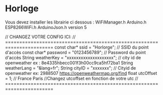# Horloge

Vous devez installer les librairie ci dessous :
WiFiManager.h
Arduino.h
ESP8266WiFi.h
ArduinoJson.h  version 5



// CHANGEZ VOTRE CONFIG ICI:
// =======================================================================
const char* ssid     = "Horlorge";     // SSID du point d'accès
const char* password = "0123456789";   // Password du point d'accès
String weatherKey = "xxxxxxxxxxxxxxxxxxxx"; // city id de openweather ex : 8e4335hbecc001f3h00cc9ca5hf72ba1
String weatherLang = "&lang=fr";
String cityID = "xxxxxxx"; // Cityid de openweather ex: 2988507   https://openweathermap.org/find
float utcOffset = 1; // France Paris //Changez utcoffset en fonction de votre utc
// =======================================================================

